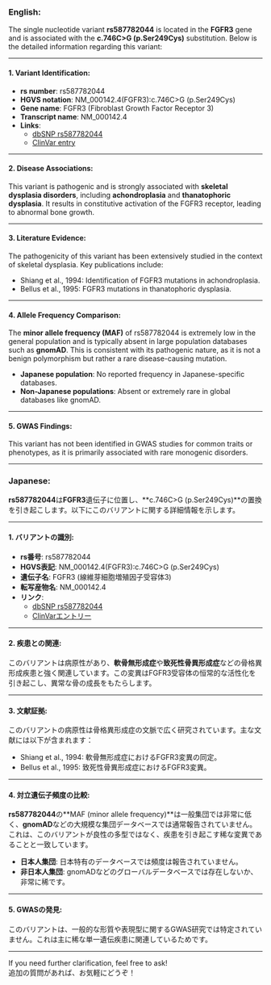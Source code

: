 ### English:
The single nucleotide variant **rs587782044** is located in the **FGFR3** gene and is associated with the **c.746C>G (p.Ser249Cys)** substitution. Below is the detailed information regarding this variant:

---

#### 1. **Variant Identification**:
- **rs number**: rs587782044  
- **HGVS notation**: NM_000142.4(FGFR3):c.746C>G (p.Ser249Cys)  
- **Gene name**: FGFR3 (Fibroblast Growth Factor Receptor 3)  
- **Transcript name**: NM_000142.4  
- **Links**:  
  - [dbSNP rs587782044](https://www.ncbi.nlm.nih.gov/snp/rs587782044)  
  - [ClinVar entry](https://www.ncbi.nlm.nih.gov/clinvar/variation/37596/)  

---

#### 2. **Disease Associations**:
This variant is pathogenic and is strongly associated with **skeletal dysplasia disorders**, including **achondroplasia** and **thanatophoric dysplasia**. It results in constitutive activation of the FGFR3 receptor, leading to abnormal bone growth.

---

#### 3. **Literature Evidence**:
The pathogenicity of this variant has been extensively studied in the context of skeletal dysplasia. Key publications include:  
- Shiang et al., 1994: Identification of FGFR3 mutations in achondroplasia.  
- Bellus et al., 1995: FGFR3 mutations in thanatophoric dysplasia.  

---

#### 4. **Allele Frequency Comparison**:
The **minor allele frequency (MAF)** of rs587782044 is extremely low in the general population and is typically absent in large population databases such as **gnomAD**. This is consistent with its pathogenic nature, as it is not a benign polymorphism but rather a rare disease-causing mutation.  
- **Japanese population**: No reported frequency in Japanese-specific databases.  
- **Non-Japanese populations**: Absent or extremely rare in global databases like gnomAD.

---

#### 5. **GWAS Findings**:
This variant has not been identified in GWAS studies for common traits or phenotypes, as it is primarily associated with rare monogenic disorders.

---

### Japanese:
**rs587782044**は**FGFR3**遺伝子に位置し、**c.746C>G (p.Ser249Cys)**の置換を引き起こします。以下にこのバリアントに関する詳細情報を示します。

---

#### 1. **バリアントの識別**:
- **rs番号**: rs587782044  
- **HGVS表記**: NM_000142.4(FGFR3):c.746C>G (p.Ser249Cys)  
- **遺伝子名**: FGFR3 (線維芽細胞増殖因子受容体3)  
- **転写産物名**: NM_000142.4  
- **リンク**:  
  - [dbSNP rs587782044](https://www.ncbi.nlm.nih.gov/snp/rs587782044)  
  - [ClinVarエントリー](https://www.ncbi.nlm.nih.gov/clinvar/variation/37596/)  

---

#### 2. **疾患との関連**:
このバリアントは病原性があり、**軟骨無形成症**や**致死性骨異形成症**などの骨格異形成疾患と強く関連しています。この変異はFGFR3受容体の恒常的な活性化を引き起こし、異常な骨の成長をもたらします。

---

#### 3. **文献証拠**:
このバリアントの病原性は骨格異形成症の文脈で広く研究されています。主な文献には以下が含まれます：  
- Shiang et al., 1994: 軟骨無形成症におけるFGFR3変異の同定。  
- Bellus et al., 1995: 致死性骨異形成症におけるFGFR3変異。  

---

#### 4. **対立遺伝子頻度の比較**:
**rs587782044**の**MAF (minor allele frequency)**は一般集団では非常に低く、**gnomAD**などの大規模な集団データベースでは通常報告されていません。これは、このバリアントが良性の多型ではなく、疾患を引き起こす稀な変異であることと一致しています。  
- **日本人集団**: 日本特有のデータベースでは頻度は報告されていません。  
- **非日本人集団**: gnomADなどのグローバルデータベースでは存在しないか、非常に稀です。

---

#### 5. **GWASの発見**:
このバリアントは、一般的な形質や表現型に関するGWAS研究では特定されていません。これは主に稀な単一遺伝疾患に関連しているためです。

---

If you need further clarification, feel free to ask!  
追加の質問があれば、お気軽にどうぞ！